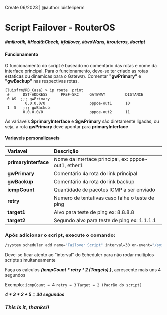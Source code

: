 Create 06/2023 | @author luisfeliperm
# Script Failover - RouterOS
##### \#mikrotik, #HealthCheck, #failover, #twoWans, #routeros, #script
#### Funcionamento
O funcionamento do script é baseado no comentário das rotas e nome da interface principal. 
Para o funcionamento, deve-se ter criado as rotas estaticas ou dinamicas para o Gateway. 
Comentar **"gwPrimary"** e **"gwBackup"** nas respectivas rotas.

    [luisfrm@RB_Casa] > ip route  print
	 #      DST-ADDRESS      PREF-SRC     GATEWAY         DISTANCE
	 0 AS  ;;; gwPrimary
             0.0.0.0/0                    pppoe-out1      10
	 1  S   ;;; gwBackup
            0.0.0.0/0                     pppoe-out2      11


As variaveis **\$primaryInterface** e **\$gwPrimary** são diretamente ligadas, ou seja, a rota  **gwPrimary**  deve apontar para **primaryInterface**


#### Variaveis personalizaveis
|Variavel|Descrição|
|:-|:-|
|**primaryInterface**|Nome da interface principal, ex: pppoe-out1, ether1|
|**gwPrimary**|Comentário da rota do link principal|
|**gwBackup**|Comentário da rota do link backup|
|**icmpCount**|Quantidade de pacotes ICMP a ser enviado|
|**retry**|Numero de tentativas caso falhe o teste de ping|
|**target1**|Alvo para teste de ping ex: 8.8.8.8|
|**target2**|Segundo alvo para teste de ping ex: 1.1.1.1|




### Após adicionar o script, execute o comando:
```bash
/system scheduler add name="Failover Script" interval=30 on-event="/system script run failover" start-time=startup
```

Deve-se ficar atento ao "interval" do Scheduler para não rodar multiplos scripts simultaneamente

Faça os calculos *****{icmpCount \* retry \* 2 (Targets) }*****, acrescente mais uns 4 segundos

 Exemplo:
`icmpCount = `4
`retry = 3`
`Target = 2 (Padrão do script)`

***4 * 3 * 2 + 5  = 30 segundos***


### *This is it, thanks!!*


